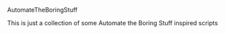 AutomateTheBoringStuff

This is just a collection of some Automate the Boring Stuff inspired scripts

